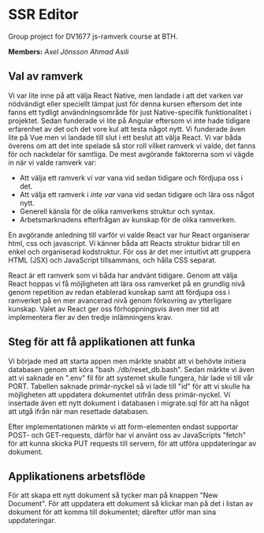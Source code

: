 # SSR Editor

Group project for DV1677 js-ramverk course at BTH.

**Members:**
*Axel Jönsson*
*Ahmad Asili*

## Val av ramverk
Vi var lite inne på att välja React Native, men landade i att det varken var nödvändigt eller speciellt lämpat just för denna kursen eftersom det inte fanns ett tydligt användningsområde för just Native-specifik funktionalitet i projektet. 
Sedan funderade vi lite på Angular eftersom vi inte hade tidigare erfarenhet av det och det vore kul att testa något nytt.
Vi funderade även lite på Vue men vi landade till slut i ett beslut att välja React.
Vi var båda överens om att det inte spelade så stor roll vilket ramverk vi valde, det fanns för och nackdelar för samtliga.
De mest avgörande faktorerna som vi vägde in när vi valde ramverk var:
- Att välja ett ramverk vi *var* vana vid sedan tidigare och fördjupa oss i det.
- Att välja ett ramverk i *inte var* vana vid sedan tidigare och lära oss något nytt. 
- Generell känsla för de olika ramverkens struktur och syntax.
- Arbetsmarknadens efterfrågan av kunskap för de olika ramverken.

En avgörande anledning till varför vi valde React var hur React organiserar html, css och javascript. Vi känner båda att Reacts struktur bidrar till en enkel och organiserad kodstruktur. För oss är det mer intuitivt att gruppera HTML (JSX) och JavaScript tillsammans, och hålla CSS separat. 

React är ett ramverk som vi båda har andvänt tidigare.
Genom att välja React hoppas vi få möjligheten att lära oss ramverket på en grundlig nivå genom repetition av redan etablerad kunskap samt att fördjupa oss i ramverket på en mer avancerad nivå genom förkovring av ytterligare kunskap. 
Valet av React ger oss förhoppningsvis även mer tid att implementera fler av den tredje inlämningens krav.


## Steg för att få applikationen att funka
Vi började med att starta appen men märkte snabbt att vi behövte initiera databasen genom att köra
"bash ./db/reset_db.bash". Sedan märkte vi även att vi saknade en ".env" fil för att systemet skulle fungera, här lade vi till vår PORT.
Tabellen saknade primär-nyckel så vi lade till "id" för att vi skulle ha möjligheten att uppdatera dokumentet utifrån dess primär-nyckel. Vi insertade även ett nytt dokument i databasen i migrate.sql för att ha något att utgå ifrån när man resettade databasen.

Efter implementationen märkte vi att form-elementen endast supportar POST- och GET-requests, därför har vi använt oss av JavaScripts "fetch" för att kunna skicka PUT requests till servern, för att utföra uppdateringar av dokument. 

## Applikationens arbetsflöde
För att skapa ett nytt dokument så tycker man på knappen "New Document".
För att uppdatera ett dokument så klickar man på det i listan av dokument för att komma till dokumentet; därefter utför man sina uppdateringar.
